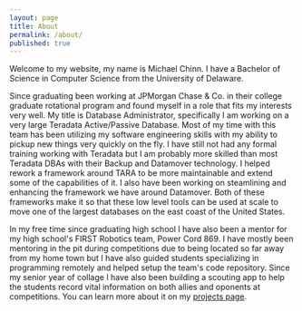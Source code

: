 ```yaml
---
layout: page
title: About
permalink: /about/
published: true
---
```


Welcome to my website, my name is Michael Chinn. I have a Bachelor of Science in Computer Science from the University of Delaware.

Since graduating been working at JPMorgan Chase & Co. in their college graduate rotational program and found myself in a role that fits my interests very well. My title is Database Administrator, specifically I am working on a very large Teradata Active/Passive Database. Most of my time with this team has been utilizing my software engineering skills with my ability to pickup new things very quickly on the fly. I have still not had any formal training working with Teradata but I am probably more skilled than most Teradata DBAs with their Backup and Datamover technology. I helped rework a framework around TARA to be more maintainable and extend some of the capabilities of it. I also have been working on steamlining and enhancing the framework we have around Datamover. Both of these frameworks make it so that these low level tools can be used at scale to move one of the largest databases on the east coast of the United States.

In my free time since graduating high school I have also been a mentor for my high school's FIRST Robotics team, Power Cord 869. I have mostly been mentoring in the pit during competitions due to being located so far away from my home town but I have also guided students specializing in programming remotely and helped setup the team's code repository. Since my senior year of collage I have also been building a scouting app to help the students record vital information on both allies and oponents at competitions. You can learn more about it on my [projects page](/projects/).
